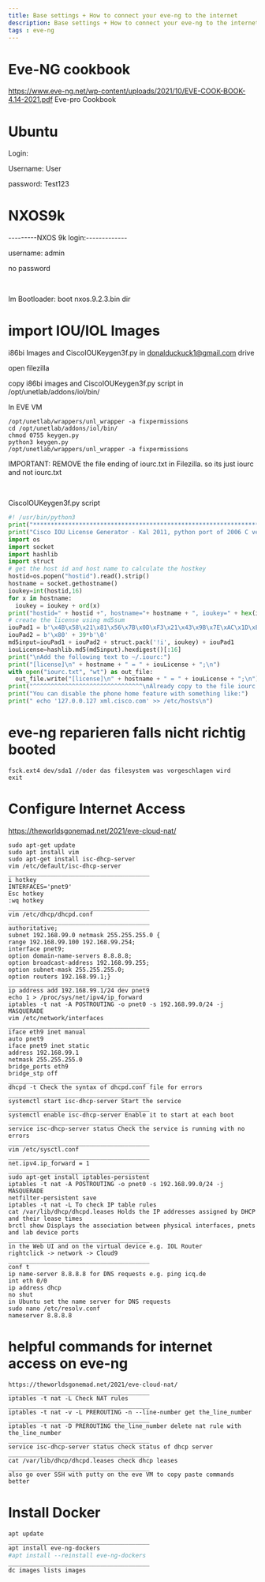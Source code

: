 ```yaml
---
title: Base settings + How to connect your eve-ng to the internet
description: Base settings + How to connect your eve-ng to the internet
tags : eve-ng
---
```

# Eve-NG cookbook
https://www.eve-ng.net/wp-content/uploads/2021/10/EVE-COOK-BOOK-4.14-2021.pdf Eve-pro Cookbook 

# Ubuntu
Login: 

Username: User

password: Test123

# NXOS9k
---------NXOS 9k login:-------------

username: admin

no password

</br>

Im Bootloader:
boot nxos.9.2.3.bin
dir 

# import IOU/IOL Images

i86bi Images and CiscoIOUKeygen3f.py in donalduckuck1@gmail.com drive

open filezilla

copy i86bi images and CiscoIOUKeygen3f.py script in /opt/unetlab/addons/iol/bin/

In EVE VM 

```
/opt/unetlab/wrappers/unl_wrapper -a fixpermissions 
cd /opt/unetlab/addons/iol/bin/ 
chmod 0755 keygen.py 
python3 keygen.py 
/opt/unetlab/wrappers/unl_wrapper -a fixpermissions 
```
 IMPORTANT: REMOVE the file ending of iourc.txt in Filezilla. so its just iourc and not iourc.txt 

<br />

CiscoIOUKeygen3f.py script
```python
#! /usr/bin/python3
print("*********************************************************************")
print("Cisco IOU License Generator - Kal 2011, python port of 2006 C version")
import os
import socket
import hashlib
import struct
# get the host id and host name to calculate the hostkey
hostid=os.popen("hostid").read().strip()
hostname = socket.gethostname()
ioukey=int(hostid,16)
for x in hostname:
  ioukey = ioukey + ord(x)
print("hostid=" + hostid +", hostname="+ hostname + ", ioukey=" + hex(ioukey)[2:])
# create the license using md5sum
iouPad1 = b'\x4B\x58\x21\x81\x56\x7B\x0D\xF3\x21\x43\x9B\x7E\xAC\x1D\xE6\x8A'
iouPad2 = b'\x80' + 39*b'\0'
md5input=iouPad1 + iouPad2 + struct.pack('!i', ioukey) + iouPad1
iouLicense=hashlib.md5(md5input).hexdigest()[:16]
print("\nAdd the following text to ~/.iourc:")
print("[license]\n" + hostname + " = " + iouLicense + ";\n")
with open("iourc.txt", "wt") as out_file:
  out_file.write("[license]\n" + hostname + " = " + iouLicense + ";\n")
print("^^^^^^^^^^^^^^^^^^^^^^^^^^^^^^^\nAlready copy to the file iourc.txt\n ")
print("You can disable the phone home feature with something like:")
print(" echo '127.0.0.127 xml.cisco.com' >> /etc/hosts\n") 
```

# eve-ng reparieren falls nicht richtig booted

```
fsck.ext4 dev/sda1 //oder das filesystem was vorgeschlagen wird
exit 
```

# Configure Internet Access
https://theworldsgonemad.net/2021/eve-cloud-nat/

```
sudo apt-get update 
sudo apt install vim 
sudo apt-get install isc-dhcp-server 
vim /etc/default/isc-dhcp-server 
________________________________________
i hotkey 
INTERFACES='pnet9' 
Esc hotkey 
:wq hotkey 
________________________________________
vim /etc/dhcp/dhcpd.conf 
________________________________________
authoritative; 
subnet 192.168.99.0 netmask 255.255.255.0 { 
range 192.168.99.100 192.168.99.254; 
interface pnet9;
option domain-name-servers 8.8.8.8; 
option broadcast-address 192.168.99.255; 
option subnet-mask 255.255.255.0; 
option routers 192.168.99.1;} 
________________________________________
ip address add 192.168.99.1/24 dev pnet9 
echo 1 > /proc/sys/net/ipv4/ip_forward 
iptables -t nat -A POSTROUTING -o pnet0 -s 192.168.99.0/24 -j MASQUERADE 
vim /etc/network/interfaces 
________________________________________
iface eth9 inet manual 
auto pnet9 
iface pnet9 inet static 
address 192.168.99.1 
netmask 255.255.255.0 
bridge_ports eth9 
bridge_stp off 
________________________________________
dhcpd -t Check the syntax of dhcpd.conf file for errors 
________________________________________
systemctl start isc-dhcp-server Start the service 
________________________________________
systemctl enable isc-dhcp-server Enable it to start at each boot 
________________________________________
service isc-dhcp-server status Check the service is running with no errors 
________________________________________
vim /etc/sysctl.conf 
________________________________________
net.ipv4.ip_forward = 1 
________________________________________
sudo apt-get install iptables-persistent 
iptables -t nat -A POSTROUTING -o pnet0 -s 192.168.99.0/24 -j MASQUERADE 
netfilter-persistent save 
iptables -t nat -L To check IP table rules 
cat /var/lib/dhcp/dhcpd.leases Holds the IP addresses assigned by DHCP and their lease times 
brctl show Displays the association between physical interfaces, pnets and lab device ports 
________________________________________
in the Web UI and on the virtual device e.g. IOL Router 
rightclick -> network -> Cloud9 
________________________________________
conf t 
ip name-server 8.8.8.8 for DNS requests e.g. ping icq.de 
int eth 0/0 
ip address dhcp 
no shut 
in Ubuntu set the name server for DNS requests 
sudo nano /etc/resolv.conf 
nameserver 8.8.8.8
```

# helpful commands for internet access on eve-ng
```
https://theworldsgonemad.net/2021/eve-cloud-nat/ 
________________________________________
iptables -t nat -L Check NAT rules 
________________________________________
iptables -t nat -v -L PREROUTING -n --line-number get the_line_number 
________________________________________
iptables -t nat -D PREROUTING the_line_number delete nat rule with the_line_number 
________________________________________
service isc-dhcp-server status check status of dhcp server 
________________________________________
cat /var/lib/dhcp/dhcpd.leases check dhcp leases 
________________________________________
also go over SSH with putty on the eve VM to copy paste commands better
```

# Install Docker
``` python
apt update 
________________________________________
apt install eve-ng-dockers 
#apt install --reinstall eve-ng-dockers 
________________________________________
dc images lists images

```
<markdown-image src="eve-ng_internet_connection/1.PNG" alt="Alt text"></markdown-image>